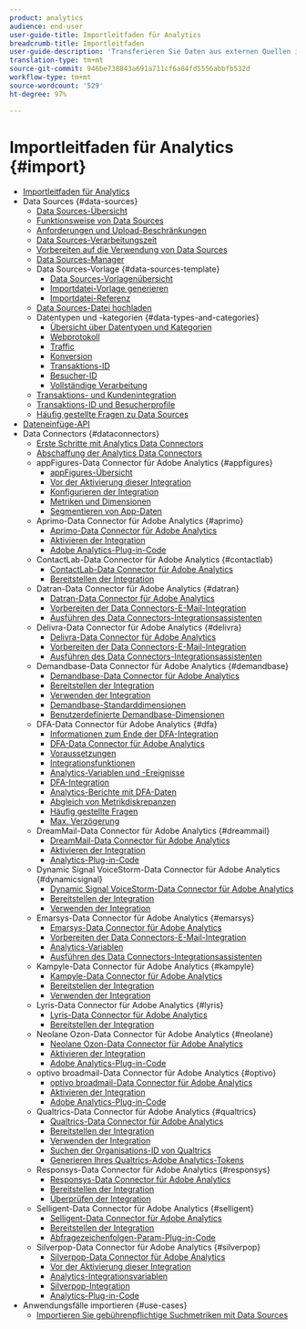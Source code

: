 ```yaml
---
product: analytics
audience: end-user
user-guide-title: Importleitfaden für Analytics
breadcrumb-title: Importleitfaden
user-guide-description: 'Transferieren Sie Daten aus externen Quellen in Analytics, entweder als Massendatei oder in Echtzeit. '
translation-type: tm+mt
source-git-commit: 946be738843a691a711cf6a84fd5556abbfb532d
workflow-type: tm+mt
source-wordcount: '529'
ht-degree: 97%

---
```



# Importleitfaden für Analytics {#import}

+ [Importleitfaden für Analytics](home.md)
+ Data Sources {#data-sources}
   + [Data Sources-Übersicht](c-data-sources/datasrc-home.md)
   + [Funktionsweise von Data Sources](c-data-sources/datasrc-how-data-sources-works.md)
   + [Anforderungen und Upload-Beschränkungen](c-data-sources/datasrc-requirements.md)
   + [Data Sources-Verarbeitungszeit](c-data-sources/datasrc-processing-time.md)
   + [Vorbereiten auf die Verwendung von Data Sources](c-data-sources/datasrc-preparing.md)
   + [Data Sources-Manager](c-data-sources/datasrc-manager.md)
   + Data Sources-Vorlage {#data-sources-template}
      + [Data Sources-Vorlagenübersicht ](c-data-sources/datasrc-template/datasrc-template-file.md)
      + [Importdatei-Vorlage generieren](c-data-sources/datasrc-template/t-datasrc-creating-data-sources-file.md)
      + [Importdatei-Referenz](c-data-sources/datasrc-template/datasrc-import-file-reference.md)
   + [Data Sources-Datei hochladen](c-data-sources/t-datasrc-uploading-data.md)
   + Datentypen und -kategorien {#data-types-and-categories}
      + [Übersicht über Datentypen und Kategorien](c-data-sources/c-datasrc-types/datasrc-categories.md)
      + [Webprotokoll](c-data-sources/c-datasrc-types/datasrc-web-log.md)
      + [Traffic](c-data-sources/c-datasrc-types/datasrc-traffic.md)
      + [Konversion](c-data-sources/c-datasrc-types/datasrc-conversion.md)
      + [Transaktions-ID](c-data-sources/c-datasrc-types/datasrc-transactionid.md)
      + [Besucher-ID](c-data-sources/c-datasrc-types/datasrc-visitorid.md)
      + [Vollständige Verarbeitung](c-data-sources/c-datasrc-types/datasrc-full-processing.md)
   + [Transaktions- und Kundenintegration](c-data-sources/datasrc-integrating-offline-data.md)
   + [Transaktions-ID und Besucherprofile](c-data-sources/datasrc-tid-visitor-profile.md)
   + [Häufig gestellte Fragen zu Data Sources](c-data-sources/datasrc-faq.md)
+ [Dateneinfüge-API](c-data-insertion-api/c-data-insertion-api.md)
+ Data Connectors {#dataconnectors}
   + [Erste Schritte mit Analytics Data Connectors](data-connectors/getting-started-data-connectors.md)
   + [Abschaffung der Analytics Data Connectors](data-connectors/data-connectors-eol.md)
   + appFigures-Data Connector für Adobe Analytics {#appfigures}
      + [appFigures-Übersicht](data-connectors/appfigures-overview/appfigures-overview.md)
      + [Vor der Aktivierung dieser Integration](data-connectors/appfigures-overview/appfigures-before-activation.md)
      + [Konfigurieren der Integration](data-connectors/appfigures-overview/t-appfigures-integration.md)
      + [Metriken und Dimensionen](data-connectors/appfigures-overview/appfigures-metrics.md)
      + [Segmentieren von App-Daten](data-connectors/appfigures-overview/appfigures-segment-filter.md)
   + Aprimo-Data Connector für Adobe Analytics {#aprimo}
      + [Aprimo-Data Connector für Adobe Analytics](data-connectors/aprimo-overview/aprimo-overview.md)
      + [Aktivieren der Integration](data-connectors/aprimo-overview/t-aprimo-activate.md)
      + [Adobe Analytics-Plug-in-Code](data-connectors/aprimo-overview/aprimo-sitecatalyst-code.md)
   + ContactLab-Data Connector für Adobe Analytics {#contactlab}
      + [ContactLab-Data Connector für Adobe Analytics](data-connectors/c-contactlab-data-connector-for-adobe-analytics/c-contactlab-data-connector-for-adobe-analytics.md)
      + [Bereitstellen der Integration](data-connectors/c-contactlab-data-connector-for-adobe-analytics/contactlab-deploying-the-integration.md)
   + Datran-Data Connector für Adobe Analytics {#datran}
      + [Datran-Data Connector für Adobe Analytics](data-connectors/datran-integration-overview/datran-integration-overview.md)
      + [Vorbereiten der Data Connectors-E-Mail-Integration](data-connectors/datran-integration-overview/datran-configuring-integration.md)
      + [Ausführen des Data Connectors-Integrationsassistenten](data-connectors/datran-integration-overview/t-datran-wizard.md)
   + Delivra-Data Connector für Adobe Analytics {#delivra}
      + [Delivra-Data Connector für Adobe Analytics](data-connectors/delivra-integration-overview/delivra-integration-overview.md)
      + [Vorbereiten der Data Connectors-E-Mail-Integration](data-connectors/delivra-integration-overview/delivra-configuring-the-genesis-delivra-integration.md)
      + [Ausführen des Data Connectors-Integrationsassistenten](data-connectors/delivra-integration-overview/t-delivra-running-the-genesis-integration-wizard.md)
   + Demandbase-Data Connector für Adobe Analytics {#demandbase}
      + [Demandbase-Data Connector für Adobe Analytics](data-connectors/demandbase-home/demandbase-home.md)
      + [Bereitstellen der Integration](data-connectors/demandbase-home/demandbase-deploying.md)
      + [Verwenden der Integration](data-connectors/demandbase-home/demandbase-using-integration.md)
      + [Demandbase-Standarddimensionen](data-connectors/demandbase-home/demandbase-standard-dimensions.md)
      + [Benutzerdefinierte Demandbase-Dimensionen](data-connectors/demandbase-home/demandbase-custom-dimensions.md)
   + DFA-Data Connector für Adobe Analytics {#dfa}
      + [Informationen zum Ende der DFA-Integration](data-connectors/dfa-data-connector-analytics/dfa-eol.md)
      + [DFA-Data Connector für Adobe Analytics](data-connectors/dfa-data-connector-analytics/dfa-data-connector-analytics.md)
      + [Voraussetzungen](data-connectors/dfa-data-connector-analytics/dfa-prerequisites.md)
      + [Integrationsfunktionen](data-connectors/dfa-data-connector-analytics/dfa-integration-features.md)
      + [Analytics-Variablen und -Ereignisse](data-connectors/dfa-data-connector-analytics/dfa-analytics-variables-and-events.md)
      + [DFA-Integration](data-connectors/dfa-data-connector-analytics/dfa-integration.md)
      + [Analytics-Berichte mit DFA-Daten](data-connectors/dfa-data-connector-analytics/dfa-analytics-reports.md)
      + [Abgleich von Metrikdiskrepanzen](data-connectors/dfa-data-connector-analytics/dfa-reconciling-metric-discrepancies.md)
      + [Häufig gestellte Fragen](data-connectors/dfa-data-connector-analytics/dfa-faq.md)
      + [Max. Verzögerung](data-connectors/dfa-data-connector-analytics/maxdelay.md)
   + DreamMail-Data Connector für Adobe Analytics {#dreammail}
      + [DreamMail-Data Connector für Adobe Analytics](data-connectors/dreammail-overview/dreammail-overview.md)
      + [Aktivieren der Integration](data-connectors/dreammail-overview/t-dreammail-activate.md)
      + [Analytics-Plug-in-Code](data-connectors/dreammail-overview/dreammail-analytics-code.md)
   + Dynamic Signal VoiceStorm-Data Connector für Adobe Analytics {#dynamicsignal}
      + [Dynamic Signal VoiceStorm-Data Connector für Adobe Analytics ](data-connectors/dynamic-signal-for-analytics/dynamic-signal-for-analytics.md)
      + [Bereitstellen der Integration](data-connectors/dynamic-signal-for-analytics/dynamic-signal-deploy-integration.md)
      + [Verwenden der Integration](data-connectors/dynamic-signal-for-analytics/dynamic-signal-use-integration.md)
   + Emarsys-Data Connector für Adobe Analytics {#emarsys}
      + [Emarsys-Data Connector für Adobe Analytics](data-connectors/emarsys-overview/emarsys-overview.md)
      + [Vorbereiten der Data Connectors-E-Mail-Integration](data-connectors/emarsys-overview/emarsys-configure-integration.md)
      + [Analytics-Variablen](data-connectors/emarsys-overview/emarsys-variables.md)
      + [Ausführen des Data Connectors-Integrationsassistenten](data-connectors/emarsys-overview/emarsys-wizard.md)
   + Kampyle-Data Connector für Adobe Analytics {#kampyle}
      + [Kampyle-Data Connector für Adobe Analytics](data-connectors/kampyle-home/kampyle-home.md)
      + [Bereitstellen der Integration](data-connectors/kampyle-home/kampyle-deploy.md)
      + [Verwenden der Integration](data-connectors/kampyle-home/kampyle-integration.md)
   + Lyris-Data Connector für Adobe Analytics {#lyris}
      + [Lyris-Data Connector für Adobe Analytics](data-connectors/lyris-overview/lyris-overview.md)
      + [Bereitstellen der Integration](data-connectors/lyris-overview/lyris-deploy-integration.md)
   + Neolane Ozon-Data Connector für Adobe Analytics {#neolane}
      + [Neolane Ozon-Data Connector für Adobe Analytics](data-connectors/neolane-overview/neolane-overview.md)
      + [Aktivieren der Integration](data-connectors/neolane-overview/neolane-activate.md)
      + [Adobe Analytics-Plug-in-Code](data-connectors/neolane-overview/neolane-plugin-code.md)
   + optivo broadmail-Data Connector für Adobe Analytics {#optivo}
      + [optivo broadmail-Data Connector für Adobe Analytics](data-connectors/optivo-overview/optivo-overview.md)
      + [Aktivieren der Integration](data-connectors/optivo-overview/optivo-activate.md)
      + [Adobe Analytics-Plug-in-Code](data-connectors/optivo-overview/optivo-plugin-code.md)
   + Qualtrics-Data Connector für Adobe Analytics {#qualtrics}
      + [Qualtrics-Data Connector für Adobe Analytics](data-connectors/qualtrics-overview/qualtrics-overview.md)
      + [Bereitstellen der Integration](data-connectors/qualtrics-overview/qualtrics-deploying.md)
      + [Verwenden der Integration](data-connectors/qualtrics-overview/qualtrics-integration.md)
      + [Suchen der Organisations-ID von Qualtrics](data-connectors/qualtrics-overview/qualtrics-org-id.md)
      + [Generieren Ihres Qualtrics-Adobe Analytics-Tokens](data-connectors/qualtrics-overview/qualtrics-token.md)
   + Responsys-Data Connector für Adobe Analytics {#responsys}
      + [Responsys-Data Connector für Adobe Analytics](data-connectors/responsys-home/responsys-home.md)
      + [Bereitstellen der Integration](data-connectors/responsys-home/responsys-deploy/responsys-deploy.md)
      + [Überprüfen der Integration](data-connectors/responsys-home/responsys-verify.md)
   + Selligent-Data Connector für Adobe Analytics {#selligent}
      + [Selligent-Data Connector für Adobe Analytics](data-connectors/selligent-overview/selligent-overview.md)
      + [Bereitstellen der Integration](data-connectors/selligent-overview/selligent-deploy-integration.md)
      + [Abfragezeichenfolgen-Param-Plug-in-Code](data-connectors/selligent-overview/selligent-plugin-code.md)
   + Silverpop-Data Connector für Adobe Analytics {#silverpop}
      + [Silverpop-Data Connector für Adobe Analytics](data-connectors/silverpop-overview/silverpop-overview.md)
      + [Vor der Aktivierung dieser Integration](data-connectors/silverpop-overview/silverpop-before-activation/silverpop-before-activation.md)
      + [Analytics-Integrationsvariablen](data-connectors/silverpop-overview/silverpop-variables.md)
      + [Silverpop-Integration](data-connectors/silverpop-overview/silverpop-wizard.md)
      + [Analytics-Plug-in-Code](data-connectors/silverpop-overview/silverpop-analytics-code.md)
+ Anwendungsfälle importieren {#use-cases}
   + [Importieren Sie gebührenpflichtige Suchmetriken mit Data Sources](use-cases/paid-search-metrics.md)
